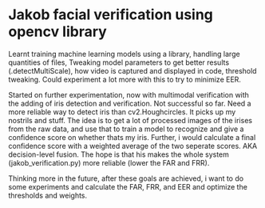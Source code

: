 # Jakob facial verification using opencv library

Learnt training machine learning models using a library, handling large quantities of files, Tweaking model parameters to get better results (.detectMultiScale), how video is captured and displayed in code, threshold tweaking. 
Could experiment a lot more with this to try to minimize EER. 

Started on further experimentation, now with multimodal verification with the adding of iris detection and verification. Not successful so far. Need a more reliable way to detect iris than cv2.Houghcircles. It picks up my nostrils and stuff. The idea is to get a lot of processed images of the irises from the raw data, and use that to train a model to recognize and give a confidence score on whether thats my iris. Further, i would calculate a final confidence score with a weighted average of the two seperate scores. AKA decision-level fusion. The hope is that his makes the whole system (jakob_verification.py) more reliable (lower the FAR and FRR). 

Thinking more in the future, after these goals are achieved, i want to do some experiments and calculate the FAR, FRR, and EER and optimize the thresholds and weights.
